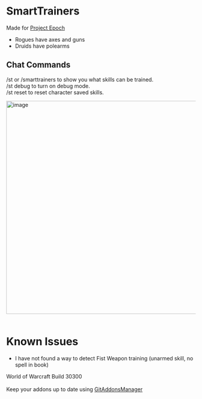 # SmartTrainers

Made for <a href="https://www.project-epoch.net/">Project Epoch</a>
* Rogues have axes and guns
* Druids have polearms

## Chat Commands
/st or /smarttrainers to show you what skills can be trained.<br>
/st debug to turn on debug mode.<br>
/st reset to reset character saved skills.<br>



<img width="809" height="565" alt="image" src="https://github.com/user-attachments/assets/eb24770d-6b3a-4f66-b227-5e728f5380d2" />
<br><br>

# Known Issues
* I have not found a way to detect Fist Weapon training (unarmed skill, no spell in book)

World of Warcraft Build 30300
<br><br>
Keep your addons up to date using <a href="https://woblight.gitlab.io/overview/gitaddonsmanager/">GitAddonsManager</a>
